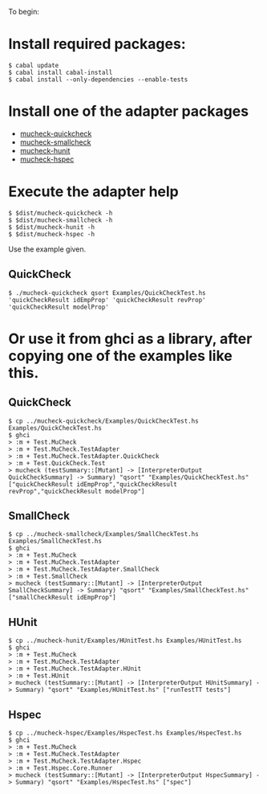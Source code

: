 To begin:

# Install required packages:

```
$ cabal update
$ cabal install cabal-install
$ cabal install --only-dependencies --enable-tests
```
# Install one of the adapter packages

* [mucheck-quickcheck](https://bitbucket.org/osu-testing/mucheck-quickcheck)
* [mucheck-smallcheck](https://bitbucket.org/osu-testing/mucheck-smallcheck)
* [mucheck-hunit](https://bitbucket.org/osu-testing/mucheck-hunit)
* [mucheck-hspec](https://bitbucket.org/osu-testing/mucheck-hspec)

# Execute the adapter help
```
$ $dist/mucheck-quickcheck -h
$ $dist/mucheck-smallcheck -h
$ $dist/mucheck-hunit -h
$ $dist/mucheck-hspec -h
```
Use the example given.
## QuickCheck
```
$ ./mucheck-quickcheck qsort Examples/QuickCheckTest.hs 'quickCheckResult idEmpProp' 'quickCheckResult revProp' 'quickCheckResult modelProp'
```

# Or use it from ghci as a library, after copying one of the examples like this.
## QuickCheck
```
$ cp ../mucheck-quickcheck/Examples/QuickCheckTest.hs Examples/QuickCheckTest.hs
$ ghci
> :m + Test.MuCheck
> :m + Test.MuCheck.TestAdapter
> :m + Test.MuCheck.TestAdapter.QuickCheck
> :m + Test.QuickCheck.Test
> mucheck (testSummary::[Mutant] -> [InterpreterOutput QuickCheckSummary] -> Summary) "qsort" "Examples/QuickCheckTest.hs" ["quickCheckResult idEmpProp","quickCheckResult revProp","quickCheckResult modelProp"]
```
## SmallCheck
```
$ cp ../mucheck-smallcheck/Examples/SmallCheckTest.hs Examples/SmallCheckTest.hs
$ ghci
> :m + Test.MuCheck
> :m + Test.MuCheck.TestAdapter
> :m + Test.MuCheck.TestAdapter.SmallCheck
> :m + Test.SmallCheck
> mucheck (testSummary::[Mutant] -> [InterpreterOutput SmallCheckSummary] -> Summary) "qsort" "Examples/SmallCheckTest.hs" ["smallCheckResult idEmpProp"]
```

## HUnit
```
$ cp ../mucheck-hunit/Examples/HUnitTest.hs Examples/HUnitTest.hs
$ ghci
> :m + Test.MuCheck
> :m + Test.MuCheck.TestAdapter
> :m + Test.MuCheck.TestAdapter.HUnit
> :m + Test.HUnit
> mucheck (testSummary::[Mutant] -> [InterpreterOutput HUnitSummary] -> Summary) "qsort" "Examples/HUnitTest.hs" ["runTestTT tests"]
```

## Hspec
```
$ cp ../mucheck-hspec/Examples/HspecTest.hs Examples/HspecTest.hs
$ ghci
> :m + Test.MuCheck
> :m + Test.MuCheck.TestAdapter
> :m + Test.MuCheck.TestAdapter.Hspec
> :m + Test.Hspec.Core.Runner
> mucheck (testSummary::[Mutant] -> [InterpreterOutput HspecSummary] -> Summary) "qsort" "Examples/HspecTest.hs" ["spec"]
```

